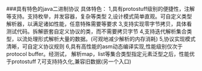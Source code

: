
###具有特色的java二进制协议
具体特色：
  1,具有protostuff级别的便捷性，注解等支持。支持枚举，并发容器，复杂等类型
  2,设计模式简单直观。可自定义类型解析器，以满足诸如性能，任意特殊需要等要求
  3,支持实现零字节拷贝，具体看测试代码。拆解嵌套自定义协议的类，而不需要拷贝字节
  4,支持迭代解析集合类型，以流处理形式解析大量的数据。(可观地减少解析的内存消耗)
  5,协议实现模式清晰，可自定义协议规则
  6,具有高性能的asm动态编译实现,性能级别仅次于protocol buffer。经测试，
    解析map，list等集合类型指定元素泛型之后，性能优于protostuff
  7,可支持持久化,兼容旧数据(另一个入口)

